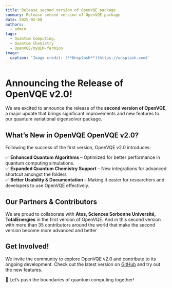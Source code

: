```yaml
---
title: Release second version of OpenVQE package
summary: Release second version of OpenVQE package
date: 2025-02-08
authors:
  - admin
tags:
  - Quantum Computing.
  - Quantum Chemistry
  - OpenVQE/myQLM-fermion
image:
  caption: 'Image credit: [**Unsplash**](https://unsplash.com)'
---
```

# **Announcing the Release of OpenVQE v2.0!**  

We are excited to announce the release of the **second version of OpenVQE**, a major update that brings significant improvements and new features to our quantum variational eigensolver package.  

## **What’s New in OpenVQE OpenVQE v2.0?**  
Following the success of the first version, OpenVQE v2.0 introduces:  

✅ **Enhanced Quantum Algorithms** – Optimized for better performance in quantum computing simulations.  
✅ **Expanded Quantum Chemistry Support** – New integrations for advanced shortcut amongst the folders  
✅ **Better Usability & Documentation** – Making it easier for researchers and developers to use OpenVQE effectively.  

## **Our Partners & Contributors**  
We are proud to collaborate with **Atos, Sciences Sorbonne Université, TotalEnergies** in the first version of OpenVQE. And in this second version with more than 35 contributors around the world that make the second version become more advanced and better

## **Get Involved!**  
We invite the community to explore OpenVQE v2.0 and contribute to its ongoing development. Check out the latest version on [GitHub](https://github.com/OpenVQE/OpenVQE) and try out the new features.  

🚀 Let’s push the boundaries of quantum computing together!  


